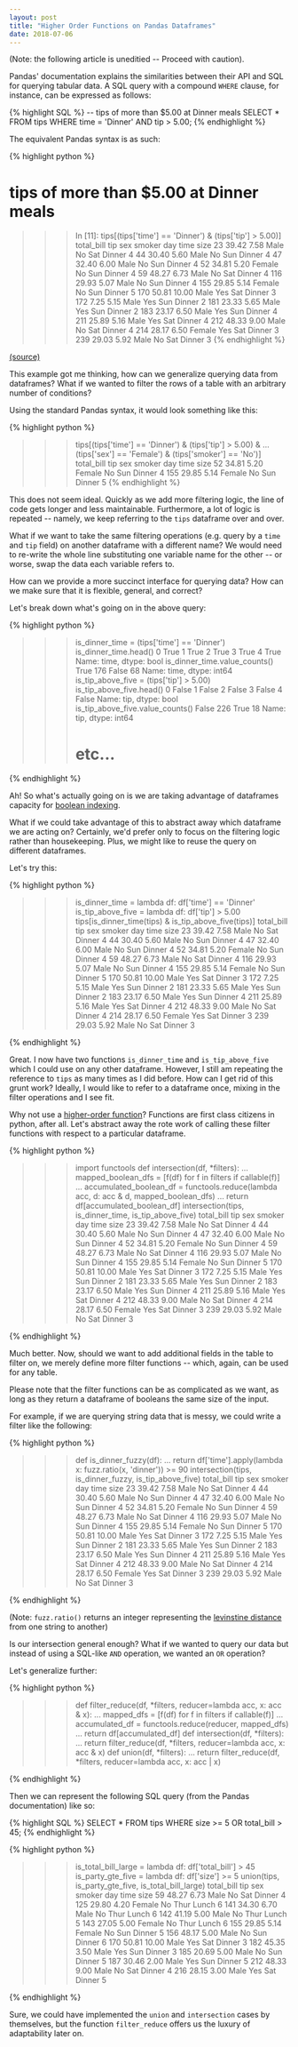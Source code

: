 ```yaml
---
layout: post
title: "Higher Order Functions on Pandas Dataframes"
date: 2018-07-06
---
```

(Note: the following article is uneditied -- Proceed with caution).

Pandas' documentation explains the similarities between their API
and SQL for querying tabular data. A SQL query with a compound `WHERE` clause,
 for instance, can be expressed as follows:

{% highlight SQL %}
-- tips of more than $5.00 at Dinner meals
SELECT *
FROM tips
WHERE time = 'Dinner' AND tip > 5.00;
{% endhighlight %}

The equivalent Pandas syntax is as such:

{% highlight python %}
# tips of more than $5.00 at Dinner meals
>>> In [11]: tips[(tips['time'] == 'Dinner') & (tips['tip'] > 5.00)]
     total_bill    tip     sex smoker  day    time  size
23        39.42   7.58    Male     No  Sat  Dinner     4
44        30.40   5.60    Male     No  Sun  Dinner     4
47        32.40   6.00    Male     No  Sun  Dinner     4
52        34.81   5.20  Female     No  Sun  Dinner     4
59        48.27   6.73    Male     No  Sat  Dinner     4
116       29.93   5.07    Male     No  Sun  Dinner     4
155       29.85   5.14  Female     No  Sun  Dinner     5
170       50.81  10.00    Male    Yes  Sat  Dinner     3
172        7.25   5.15    Male    Yes  Sun  Dinner     2
181       23.33   5.65    Male    Yes  Sun  Dinner     2
183       23.17   6.50    Male    Yes  Sun  Dinner     4
211       25.89   5.16    Male    Yes  Sat  Dinner     4
212       48.33   9.00    Male     No  Sat  Dinner     4
214       28.17   6.50  Female    Yes  Sat  Dinner     3
239       29.03   5.92    Male     No  Sat  Dinner     3
{% endhighlight %}

[(source)](https://pandas.pydata.org/pandas-docs/stable/comparison_with_sql.html#where)

This example got me thinking, how can we generalize querying data from dataframes?
What if we wanted to filter the rows of a table with an arbitrary number of
conditions?

Using the standard Pandas syntax, it would look something like this:

{% highlight python %}
>>> tips[(tips['time'] == 'Dinner') & (tips['tip'] > 5.00) &
...      (tips['sex'] == 'Female')  & (tips['smoker'] == 'No')]
     total_bill   tip     sex smoker  day    time  size
52        34.81  5.20  Female     No  Sun  Dinner     4
155       29.85  5.14  Female     No  Sun  Dinner     5
{% endhighlight %}

This does not seem ideal. Quickly as we add more filtering logic, the line of code gets
longer and less maintainable. Furthermore, a lot of logic is repeated -- namely, we keep referring
to the `tips` dataframe over and over.

What if we want to take the same filtering operations (e.g. query by a `time` and `tip` field) on another
dataframe with a different name? We would need to re-write the whole line substituting one variable name for the
other -- or worse, swap the data each variable refers to.

How can we provide a more succinct interface for querying data? How can we make sure that
it is flexible, general, and correct?

Let's break down what's going on in the above query:

{% highlight python %}
>>> is_dinner_time = (tips['time'] == 'Dinner')
>>> is_dinner_time.head()
0    True
1    True
2    True
3    True
4    True
Name: time, dtype: bool
>>> is_dinner_time.value_counts()
True     176
False     68
Name: time, dtype: int64
>>> is_tip_above_five = (tips['tip'] > 5.00)
>>> is_tip_above_five.head()
0    False
1    False
2    False
3    False
4    False
Name: tip, dtype: bool
>>> is_tip_above_five.value_counts()
False    226
True      18
Name: tip, dtype: int64
>>> # etc...
{% endhighlight %}

Ah! So what's actually going on is we are taking advantage of dataframes capacity for [boolean indexing](https://pandas.pydata.org/pandas-docs/stable/10min.html#boolean-indexing).

What if we could take advantage of this to abstract away which dataframe we are acting on?
Certainly, we'd prefer only to focus on the filtering logic rather than housekeeping.
Plus, we might like to reuse the query on different dataframes.

Let's try this:

{% highlight python %}
>>> is_dinner_time = lambda df: df['time'] == 'Dinner'
>>> is_tip_above_five = lambda df: df['tip'] > 5.00
>>> tips[is_dinner_time(tips) & is_tip_above_five(tips)]
     total_bill    tip     sex smoker  day    time  size
23        39.42   7.58    Male     No  Sat  Dinner     4
44        30.40   5.60    Male     No  Sun  Dinner     4
47        32.40   6.00    Male     No  Sun  Dinner     4
52        34.81   5.20  Female     No  Sun  Dinner     4
59        48.27   6.73    Male     No  Sat  Dinner     4
116       29.93   5.07    Male     No  Sun  Dinner     4
155       29.85   5.14  Female     No  Sun  Dinner     5
170       50.81  10.00    Male    Yes  Sat  Dinner     3
172        7.25   5.15    Male    Yes  Sun  Dinner     2
181       23.33   5.65    Male    Yes  Sun  Dinner     2
183       23.17   6.50    Male    Yes  Sun  Dinner     4
211       25.89   5.16    Male    Yes  Sat  Dinner     4
212       48.33   9.00    Male     No  Sat  Dinner     4
214       28.17   6.50  Female    Yes  Sat  Dinner     3
239       29.03   5.92    Male     No  Sat  Dinner     3

{% endhighlight %}

Great. I now have two functions `is_dinner_time` and `is_tip_above_five` which I could use on any other dataframe.
However, I still am repeating the reference to `tips` as many times as I did before.
How can I get rid of this grunt work? Ideally, I would like to refer to a dataframe once, mixing in the filter
operations and I see fit.

Why not use a [higher-order function](https://en.wikipedia.org/wiki/Higher-order_function)? Functions are first class citizens in python, after all. Let's abstract away
the rote work of calling these filter functions with respect to a particular dataframe.

{% highlight python %}
>>> import functools
>>> def intersection(df, *filters):
...    mapped_boolean_dfs = [f(df) for f in filters if callable(f)]
...    accumulated_boolean_df = functools.reduce(lambda acc, d: acc & d, mapped_boolean_dfs)
...    return df[accumulated_boolean_df]
>>> intersection(tips, is_dinner_time, is_tip_above_five)
     total_bill    tip     sex smoker  day    time  size
23        39.42   7.58    Male     No  Sat  Dinner     4
44        30.40   5.60    Male     No  Sun  Dinner     4
47        32.40   6.00    Male     No  Sun  Dinner     4
52        34.81   5.20  Female     No  Sun  Dinner     4
59        48.27   6.73    Male     No  Sat  Dinner     4
116       29.93   5.07    Male     No  Sun  Dinner     4
155       29.85   5.14  Female     No  Sun  Dinner     5
170       50.81  10.00    Male    Yes  Sat  Dinner     3
172        7.25   5.15    Male    Yes  Sun  Dinner     2
181       23.33   5.65    Male    Yes  Sun  Dinner     2
183       23.17   6.50    Male    Yes  Sun  Dinner     4
211       25.89   5.16    Male    Yes  Sat  Dinner     4
212       48.33   9.00    Male     No  Sat  Dinner     4
214       28.17   6.50  Female    Yes  Sat  Dinner     3
239       29.03   5.92    Male     No  Sat  Dinner     3

{% endhighlight %}

Much better. Now, should we want to add additional fields in the table to filter on, we merely define more
filter functions -- which, again, can be used for any table.

Please note that the filter functions can be as complicated as we want, as long as they return a dataframe of
booleans the same size of the input.

For example, if we are querying string data that is messy, we could write a filter like
the following:

{% highlight python %}
>>> def is_dinner_fuzzy(df):
...    return df['time'].apply(lambda x: fuzz.ratio(x, 'dinner')) >= 90
>>> intersection(tips, is_dinner_fuzzy, is_tip_above_five)
     total_bill    tip     sex smoker  day    time  size
23        39.42   7.58    Male     No  Sat  Dinner     4
44        30.40   5.60    Male     No  Sun  Dinner     4
47        32.40   6.00    Male     No  Sun  Dinner     4
52        34.81   5.20  Female     No  Sun  Dinner     4
59        48.27   6.73    Male     No  Sat  Dinner     4
116       29.93   5.07    Male     No  Sun  Dinner     4
155       29.85   5.14  Female     No  Sun  Dinner     5
170       50.81  10.00    Male    Yes  Sat  Dinner     3
172        7.25   5.15    Male    Yes  Sun  Dinner     2
181       23.33   5.65    Male    Yes  Sun  Dinner     2
183       23.17   6.50    Male    Yes  Sun  Dinner     4
211       25.89   5.16    Male    Yes  Sat  Dinner     4
212       48.33   9.00    Male     No  Sat  Dinner     4
214       28.17   6.50  Female    Yes  Sat  Dinner     3
239       29.03   5.92    Male     No  Sat  Dinner     3

{% endhighlight %}

(Note: `fuzz.ratio()` returns an integer representing the [levinstine distance](https://en.wikipedia.org/wiki/Levenshtein_distance) from one string to another)

Is our intersection general enough? What if we wanted to query our data but instead of using a SQL-like `AND` operation,
we wanted an `OR` operation?

Let's generalize further:

{% highlight python %}
>>> def filter_reduce(df, *filters, reducer=lambda acc, x: acc & x):
...    mapped_dfs = [f(df) for f in filters if callable(f)]
...    accumulated_df = functools.reduce(reducer, mapped_dfs)
...    return df[accumulated_df]
>>> def intersection(df, *filters):
...    return filter_reduce(df, *filters, reducer=lambda acc, x: acc & x)
>>> def union(df, *filters):
...    return filter_reduce(df, *filters, reducer=lambda acc, x: acc | x)

{% endhighlight %}

Then we can represent the following SQL query (from the Pandas documentation) like so:

{% highlight SQL %}
SELECT *
FROM tips
WHERE size >= 5 OR total_bill > 45;
{% endhighlight %}

{% highlight python %}
>>> is_total_bill_large = lambda df: df['total_bill'] > 45
>>> is_party_gte_five = lambda df: df['size'] >= 5
>>> union(tips, is_party_gte_five, is_total_bill_large)
     total_bill    tip     sex smoker   day    time  size
59        48.27   6.73    Male     No   Sat  Dinner     4
125       29.80   4.20  Female     No  Thur   Lunch     6
141       34.30   6.70    Male     No  Thur   Lunch     6
142       41.19   5.00    Male     No  Thur   Lunch     5
143       27.05   5.00  Female     No  Thur   Lunch     6
155       29.85   5.14  Female     No   Sun  Dinner     5
156       48.17   5.00    Male     No   Sun  Dinner     6
170       50.81  10.00    Male    Yes   Sat  Dinner     3
182       45.35   3.50    Male    Yes   Sun  Dinner     3
185       20.69   5.00    Male     No   Sun  Dinner     5
187       30.46   2.00    Male    Yes   Sun  Dinner     5
212       48.33   9.00    Male     No   Sat  Dinner     4
216       28.15   3.00    Male    Yes   Sat  Dinner     5

{% endhighlight %}

Sure, we could have implemented the `union` and `intersection` cases by themselves, but the
function `filter_reduce` offers us the luxury of adaptability later on.
